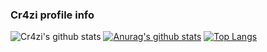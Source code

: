 ### Cr4zi profile info

<!--
**Cr4zi/Cr4zi** is a ✨ _special_ ✨ repository because its `README.md` (this file) appears on your GitHub profile.

Here are some ideas to get you started:

- 🔭 I’m currently working on werewolf discord bot
- 🌱 I’m currently learning tensorflow
- 👯 I’m looking to collaborate on ...
- 🤔 I’m looking for help with ...
- 💬 Ask me about ...
- 📫 How to reach me: Cr4zi#1238 on discord
- 😄 Pronouns: ...
- ⚡ Fun fact: ...
-->
![Cr4zi's github stats](https://github-readme-stats.vercel.app/api?username=Cr4zi&show_icons=true&theme=dark)
[![Anurag's github stats](https://github-readme-stats.vercel.app/api?username=Cr4zi&theme=dark)](https://github.com/anuraghazra/github-readme-stats)
[![Top Langs](https://github-readme-stats.vercel.app/api/top-langs/?username=Cr4zi&layout=compact&theme=dark)](https://github.com/anuraghazra/github-readme-stats)

